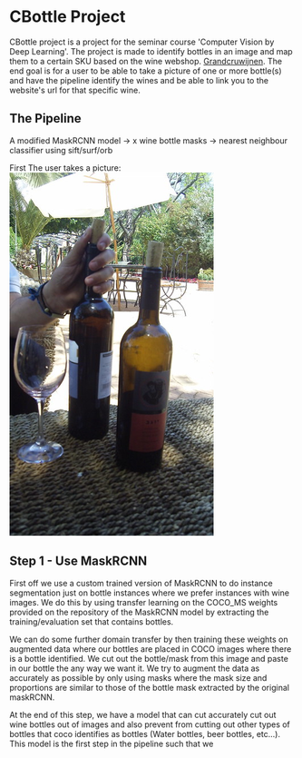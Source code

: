 # CBottle Project
CBottle project is a project for the seminar course 'Computer Vision by Deep Learning'. The project is made to
identify bottles in an image and map them to a certain SKU based on the wine webshop. 
[Grandcruwijnen](https://www.grandcruwijnen.nl). The end goal is for a user to be able to take a picture
of one or more bottle(s) and have the pipeline identify the wines and be able to link you to the website's
url for that specific wine.



## The Pipeline

A modified MaskRCNN model -> x wine bottle masks -> nearest neighbour classifier using sift/surf/orb

First The user takes a picture: 
<img src="images/input_sample.jpg"/>

## Step 1 - Use MaskRCNN
First off we use a custom trained version of MaskRCNN to do instance segmentation just on bottle instances
where we prefer instances with wine images. We do this by using transfer learning on the COCO_MS weights provided
on the repository of the MaskRCNN model by extracting the training/evaluation set that contains bottles.

We can do some further domain transfer by then training these weights on augmented data where our bottles
are placed in COCO images where there is a bottle identified. We cut out the bottle/mask from this image
and paste in our bottle the any way we want it. We try to augment the data as accurately as possible
by only using masks where the mask size and proportions are similar to those of the bottle mask extracted
by the original maskRCNN.

At the end of this step, we have a model that can cut accurately cut out wine bottles out of images
and also prevent from cutting out other types of bottles that coco identifies as bottles 
(Water bottles, beer bottles, etc...). This model is the first step in the pipeline such that
we 